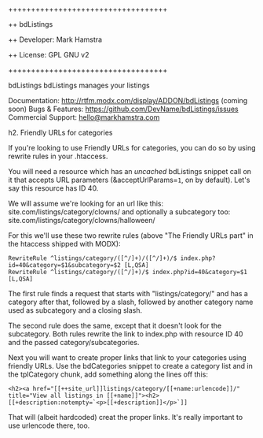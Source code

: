 +++++++++++++++++++++++++++++++++++

++   bdListings

++   Developer:  Mark Hamstra

++   License:    GPL GNU v2

+++++++++++++++++++++++++++++++++++


bdListings bdListings manages your listings


Documentation: 		http://rtfm.modx.com/display/ADDON/bdListings (coming soon)
Bugs & Features: 	https://github.com/DevName/bdListings/issues
Commercial Support:	hello@markhamstra.com

h2. Friendly URLs for categories

If you're looking to use Friendly URLs for categories, you can do so by using rewrite rules in your .htaccess.

You will need a resource which has an *uncached* bdListings snippet call on it that accepts URL parameters (&acceptUrlParams=`1`, on by default). Let's say this resource has ID 40.

We will assume we're looking for an url like this: site.com/listings/category/clowns/ and optionally a subcategory too: site.com/listings/category/clowns/halloween/

For this we'll use these two rewrite rules (above "The Friendly URLs part" in the htaccess shipped with MODX):

    RewriteRule ^listings/category/([^/]+)/([^/]+)/$ index.php?id=40&category=$1&subcategory=$2 [L,QSA]
    RewriteRule ^listings/category/([^/]+)/$ index.php?id=40&category=$1 [L,QSA]

The first rule finds a request that starts with "listings/category/" and has a category after that, followed by a slash, followed by another category name used as subcategory and a closing slash.

The second rule does the same, except that it doesn't look for the subcategory. Both rules rewrite the link to index.php with resource ID 40 and the passed category/subcategories.

Next you will want to create proper links that link to your categories using friendly URLs. Use the bdCategories snippet to create a category list and in the tplCategory chunk, add something along the lines off this:

    <h2><a href="[[++site_url]]listings/category/[[+name:urlencode]]/" title="View all listings in [[+name]]"><h2>
    [[+description:notempty=`<p>[[+description]]</p>`]]

That will (albeit hardcoded) creat the proper links. It's really important to use urlencode there, too.

